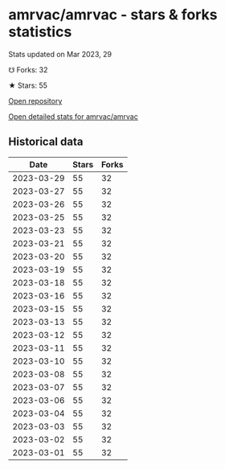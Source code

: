 # amrvac/amrvac - stars & forks statistics

Stats updated on Mar 2023, 29

☋ Forks: 32

★ Stars: 55

[Open repository](https://github.com/amrvac/amrvac)

[Open detailed stats for amrvac/amrvac](https://reviewgithub.com/rep/amrvac/amrvac)

## Historical data
| Date | Stars | Forks |
|------|-------|-------|
| 2023-03-29 | 55 | 32 | 
| 2023-03-27 | 55 | 32 | 
| 2023-03-26 | 55 | 32 | 
| 2023-03-25 | 55 | 32 | 
| 2023-03-23 | 55 | 32 | 
| 2023-03-21 | 55 | 32 | 
| 2023-03-20 | 55 | 32 | 
| 2023-03-19 | 55 | 32 | 
| 2023-03-18 | 55 | 32 | 
| 2023-03-16 | 55 | 32 | 
| 2023-03-15 | 55 | 32 | 
| 2023-03-13 | 55 | 32 | 
| 2023-03-12 | 55 | 32 | 
| 2023-03-11 | 55 | 32 | 
| 2023-03-10 | 55 | 32 | 
| 2023-03-08 | 55 | 32 | 
| 2023-03-07 | 55 | 32 | 
| 2023-03-06 | 55 | 32 | 
| 2023-03-04 | 55 | 32 | 
| 2023-03-03 | 55 | 32 | 
| 2023-03-02 | 55 | 32 | 
| 2023-03-01 | 55 | 32 | 

